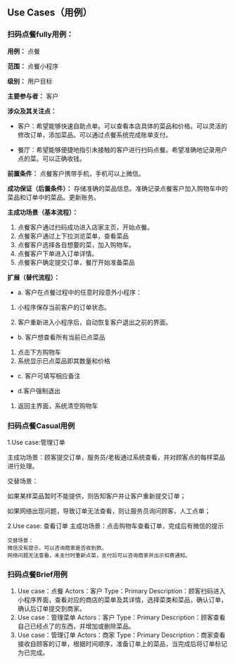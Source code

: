 ## Use Cases（用例）


### 扫码点餐fully用例：
  
**用例：** 点餐

**范围：** 点餐小程序 

**级别：** 用户目标

**主要参与者：** 客户 

**涉众及其关注点：** 

- 客户：希望能够快速自助点单。可以查看本店具体的菜品和价格。可以灵活的修改订单，添加菜品。可以通过点餐系统完成账单支付。 

- 餐厅：希望能够便捷地指引未接触的客户进行扫码点餐。希望准确地记录用户点的菜。可以正确收钱。

**前置条件：** 点餐客户携带手机，手机可以上微信。 

**成功保证（后置条件）：** 存储准确的菜品信息。准确记录点餐客户加入购物车中的菜品和订单中的菜品。更新账务。

**主成功场景（基本流程）：**

1. 点餐客户通过扫码成功进入店家主页，开始点餐。
2. 点餐客户通过上下拉浏览菜单，查看菜品
3. 点餐客户选择各自想要的菜，加入购物车。
4. 点餐客户下单进入订单详情。 
5. 点餐客户确定提交订单，餐厅开始准备菜品

**扩展（替代流程）：**

* a. 客户在点餐过程中的任意时段意外小程序：
1. 小程序保存当前客户的订单状态。

2. 客户重新进入小程序后，自动恢复客户退出之前的界面。


* b. 客户想查看所有当前已点菜品
1.   点击下方购物车
2.   系统显示已点菜品即其数量和价格


* c. 客户可填写相应备注

* d.客户强制退出
1.   返回主界面，系统清空购物车

   
### 扫码点餐Casual用例
1.Use case:管理订单

  主成功场景：顾客提交订单，服务员/老板通过系统查看，并对顾客点的每样菜品进行处理。
  
  交替场景：
  
  如果某样菜品暂时不能提供，则告知客户并让客户重新提交订单；
  
  如果网络出现问题，导致订单无法查看，则让服务员询问顾客，人工点单；

2.Use case: 查看订单
    主成功场景：点击购物车查看订单，完成后有微信的提示
  
    交替场景：
    微信没有提示，可以咨询商家是否收到款。
    网络问题无法查看，未支付时重新点菜，支付后可以咨询商家并出示扣费通知。


### 扫码点餐Brief用例
 1. Use case：点餐
   Actors：客户
   Type：Primary
   Description：顾客扫码进入小程序界面，查看对应的商店的菜单及其详情，选择菜类和菜品，确认订单，确认后订单提交到商家。
 2. Use case：管理菜单
   Actors：客户
   Type：Primary
   Description：顾客查看自己已经点了的东西，并增加或删除菜品。
 3. Use case：管理订单
   Actors：商家
   Type：Primary
   Description：商家查看接收自顾客的订单，根据时间顺序，准备订单上的菜品，当完成后将订单标记为已完成。